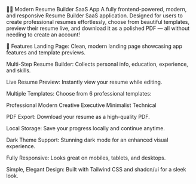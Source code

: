 🧑‍💼 Modern Resume Builder SaaS App
A fully frontend-powered, modern, and responsive Resume Builder SaaS application.
Designed for users to create professional resumes effortlessly, choose from beautiful templates, preview their resume live, and download it as a polished PDF — all without needing to create an account!

🚀 Features
Landing Page: Clean, modern landing page showcasing app features and template previews.
 
Multi-Step Resume Builder: Collects personal info, education, experience, and skills.

Live Resume Preview: Instantly view your resume while editing.

Multiple Templates: Choose from 6 professional templates:

Professional
Modern
Creative
Executive
Minimalist
Technical

PDF Export: Download your resume as a high-quality PDF.

Local Storage: Save your progress locally and continue anytime.

Dark Theme Support: Stunning dark mode for an enhanced visual experience.

Fully Responsive: Looks great on mobiles, tablets, and desktops.

Simple, Elegant Design: Built with Tailwind CSS and shadcn/ui for a sleek look.
